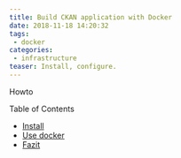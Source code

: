 ```yaml
---
title: Build CKAN application with Docker
date: 2018-11-18 14:20:32
tags:
 - docker
categories:
 - infrastructure
teaser: Install, configure.
---
```

Howto

Table of Contents
  * [Install](#Installation)
  * [Use docker](#Using)
  * [Fazit](#Fazit)